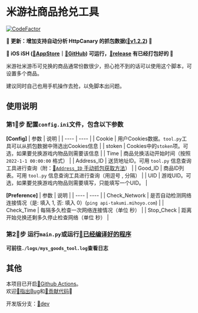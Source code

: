 # 米游社商品抢兑工具
[![CodeFactor](https://www.codefactor.io/repository/github/ljzd-pro/mys_goods_tool/badge)](https://www.codefactor.io/repository/github/ljzd-pro/mys_goods_tool)

**🎉 更新：增加支持自动分析 HttpCanary 的抓包数据([🔗v1.2.2](https://github.com/Ljzd-PRO/Mys_Goods_Tool/releases/tag/v1.2.2)) 🎉**

**🎉 iOS iSH ([🔗AppStore](https://apps.apple.com/us/app/ish-shell/id1436902243)｜[🔗GitHub](https://github.com/ish-app/ish)) 可运行，[🔗release](https://github.com/Ljzd-PRO/Mys_Goods_Tool/releases) 有已经打包好的 🎉**

米游社米游币可兑换的商品通常份数很少，担心抢不到的话可以使用这个脚本，可设置多个商品。

建议同时自己也用手机操作去抢，以免脚本出问题。

## 使用说明

### 第1⃣️步 配置`config.ini`文件，包含以下参数

**[Config]**
|  参数   | 说明  |
|  ----  | ----  |
| Cookie | 用户Cookies数据。`tool.py`工具可以从抓包数据中筛选出Cookies信息 |
| stoken | Cookies中的`stoken`项。可选，如果要兑换游戏内物品则需要该信息 |
| Time | 商品兑换活动开始时间（按照 `2022-1-1 00:00:00` 格式） |
| Address_ID | 送货地址ID。可用 `tool.py` 信息查询工具进行查询（附：[🔗`Address_ID` 手动抓包获取方法](./Docs/Address_ID.md)） |
| Good_ID | 商品ID列表。可用 `tool.py` 信息查询工具进行查询（用逗号 , 分隔） |
| UID | 游戏UID。可选，如果要兑换游戏内物品则需要填写，只能填写一个UID。 |

**[Preference]**
|  参数   | 说明  |
|  ----  | ----  |
| Check_Network | 是否自动检测网络连接情况（是: 填入 1, 否: 填入 0）(`ping api-takumi.mihoyo.com`) |
| Check_Time | 每隔多久检查一次网络连接情况（单位 秒） |
| Stop_Check | 距离开始兑换还剩多久停止检查网络（单位 秒） |

### 第2⃣️步 运行`main.py`或运行[🔗已经编译好的程序](https://github.com/Ljzd-PRO/Mys_Goods_Tool/releases)

**可前往`./logs/mys_goods_tool.log`查看日志**

## 其他
本项目已开启[🔗Github Actions](https://github.com/Ljzd-PRO/Mys_Goods_Tool/actions)。  
欢迎[🔗指出Bug](https://github.com/Ljzd-PRO/Mys_Goods_Tool/issues)和[🔗贡献代码](https://github.com/Ljzd-PRO/Mys_Goods_Tool/pulls)👏

开发版分支：[🔗dev](https://github.com/Ljzd-PRO/Mys_Goods_Tool/tree/dev/)
